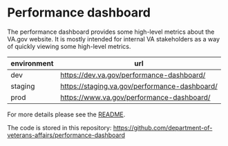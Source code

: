 # Performance dashboard

The performance dashboard provides some high-level metrics about the VA.gov website. It is mostly intended for internal VA stakeholders as a way of quickly viewing some high-level metrics.

|environment|url|
|---|---|
|dev|https://dev.va.gov/performance-dashboard/|
|staging|https://staging.va.gov/performance-dashboard/|
|prod|https://www.va.gov/performance-dashboard/|

For more details please see the [README](https://github.com/department-of-veterans-affairs/performance-dashboard/blob/development/README.md).

The code is stored in this repository: https://github.com/department-of-veterans-affairs/performance-dashboard
